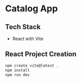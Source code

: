 # Catalog App

## Tech Stack

-   React with Vite

## React Project Creation

```bash
npm create vite@latest .
npm install
npm run dev
```
